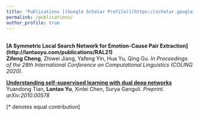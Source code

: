 ```yaml
---
title: "Publications [(Google Scholar Profile)](https://scholar.google.com.hk/citations?user=msx09eYAAAAJ&hl=zh-CN)"
permalink: /publications/
author_profile: true
---
```

<br>
<b>[A Symmetric Local Search Network for Emotion-Cause Pair Extraction](http://lantaoyu.com/publications/RAL21)</b> <br>
<b>Zifeng Cheng</b>, Zhiwei Jiang, Yafeng Yin, Hua Yu, Qing Gu.
<i>In Proceedings of the 28th International Conference on Computational Linguistics (COLING 2020)</i>.

<b>[Understanding self-supervised learning with dual deep networks](http://lantaoyu.com/publications/SSLTheory)</b> <br>
Yuandong Tian, <b>Lantao Yu</b>, Xinlei Chen, Surya Ganguli.
<i>Preprint. arXiv:2010.00578</i>






[\* denotes equal contribution]
